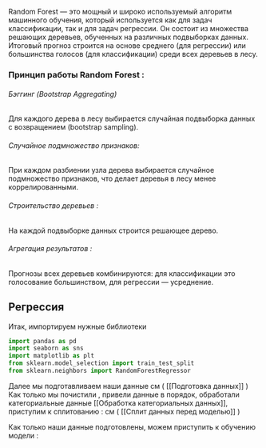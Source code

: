 Random Forest — это мощный и широко используемый алгоритм машинного обучения, который используется как для задач классификации, так и для задач регрессии. Он состоит из множества решающих деревьев, обученных на различных подвыборках данных. Итоговый прогноз строится на основе среднего (для регрессии) или большинства голосов (для классификации) среди всех деревьев в лесу.

<h3>Принцип работы Random Forest : </h3>
<h6>Бэггинг (Bootstrap Aggregating) </h6> Для каждого дерева в лесу выбирается случайная подвыборка данных с возвращением (bootstrap sampling).
<h6>Случайное подмножество признаков:</h6> При каждом разбиении узла дерева выбирается случайное подмножество признаков, что делает деревья в лесу менее коррелированными.
<h6>Строительство деревьев :</h6> На каждой подвыборке данных строится решающее дерево.
<h6>Агрегация результатов :</h6>
Прогнозы всех деревьев комбинируются: для классификации это голосование большинством, для регрессии — усреднение.

<h2>Регрессия</h2>
Итак, импортируем нужные библиотеки 

```python 
import pandas as pd
import seaborn as sns
import matplotlib as plt
from sklearn.model_selection import train_test_split
from sklearn.neighbors import RandomForestRegressor
```

Далее мы подготавливаем наши данные см ( [[Подготовка данных]] )
Как только мы почистили , привели данные в порядок, обработали категориальные данные [[Обработка категориальных данных]],  приступим к сплитованию :
см ( [[Сплит данных перед моделью]] )

Как только наши данные подготовлены, можем приступить к обучению модели : 

```python 

```
